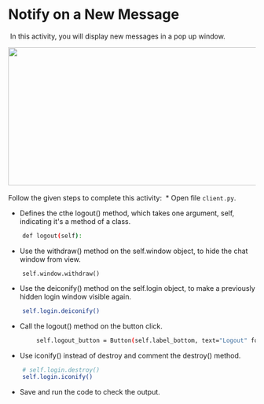 Notify on a New Message
===================
​
In this activity, you will display new messages in a pop up window.
​

<img src= "https://s3.amazonaws.com/media-p.slid.es/uploads/1525749/images/10837400/C112_SA3.gif" width = "521" height = "281">
​

Follow the given steps to complete this activity:
​
​* Open file `client.py`.
​
* Defines the cthe logout() method, which takes one argument, self, indicating it's a method of a class.
```sh
	def logout(self):
```

* Use the withdraw() method on the self.window object, to hide the chat window from view.
```
	self.window.withdraw()
```

* Use the deiconify() method on the self.login object, to make a previously hidden login window visible again.
```sh
    self.login.deiconify()
```

* Call the logout() method on the button click.
```sh
        self.logout_button = Button(self.label_bottom, text="Logout" font="Helvetica 14 bold", width=20, bg="#176B87", fg="#ffffff", command=self.logout)
```     

* Use iconify() instead of destroy and comment the destroy() method.
```sh
    # self.login.destroy()
    self.login.iconify()
``` 

   
* Save and run the code to check the output.
